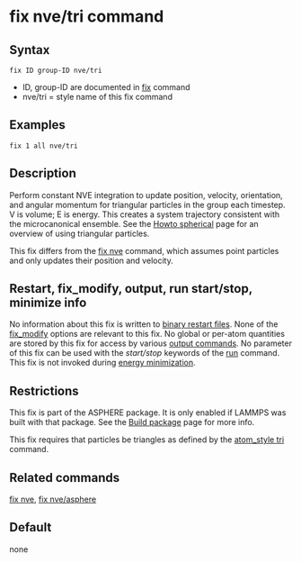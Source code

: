 # fix nve/tri command

## Syntax

    fix ID group-ID nve/tri

-   ID, group-ID are documented in [fix](fix) command
-   nve/tri = style name of this fix command

## Examples

``` LAMMPS
fix 1 all nve/tri
```

## Description

Perform constant NVE integration to update position, velocity,
orientation, and angular momentum for triangular particles in the group
each timestep. V is volume; E is energy. This creates a system
trajectory consistent with the microcanonical ensemble. See the [Howto
spherical](Howto_spherical) page for an overview of using triangular
particles.

This fix differs from the [fix nve](fix_nve) command, which assumes
point particles and only updates their position and velocity.

## Restart, fix_modify, output, run start/stop, minimize info

No information about this fix is written to [binary restart
files](restart). None of the [fix_modify](fix_modify) options are
relevant to this fix. No global or per-atom quantities are stored by
this fix for access by various [output commands](Howto_output). No
parameter of this fix can be used with the *start/stop* keywords of the
[run](run) command. This fix is not invoked during [energy
minimization](minimize).

## Restrictions

This fix is part of the ASPHERE package. It is only enabled if LAMMPS
was built with that package. See the [Build package](Build_package) page
for more info.

This fix requires that particles be triangles as defined by the
[atom_style tri](atom_style) command.

## Related commands

[fix nve](fix_nve), [fix nve/asphere](fix_nve_asphere)

## Default

none
